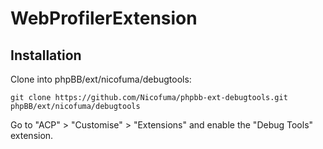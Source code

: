WebProfilerExtension
==================

## Installation

Clone into phpBB/ext/nicofuma/debugtools:

    git clone https://github.com/Nicofuma/phpbb-ext-debugtools.git phpBB/ext/nicofuma/debugtools
    
Go to "ACP" > "Customise" > "Extensions" and enable the "Debug Tools" extension.
